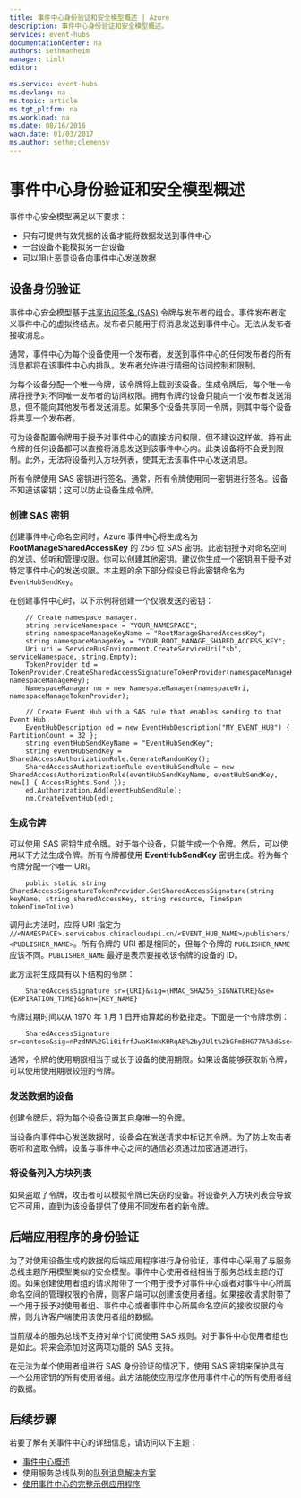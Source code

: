 ```yaml
---
title: 事件中心身份验证和安全模型概述 | Azure
description: 事件中心身份验证和安全模型概述。
services: event-hubs
documentationCenter: na
authors: sethmanheim
manager: timlt
editor: 

ms.service: event-hubs
ms.devlang: na
ms.topic: article
ms.tgt_pltfrm: na
ms.workload: na
ms.date: 08/16/2016
wacn.date: 01/03/2017
ms.author: sethm;clemensv
---
```


# 事件中心身份验证和安全模型概述

事件中心安全模型满足以下要求：

- 只有可提供有效凭据的设备才能将数据发送到事件中心
- 一台设备不能模拟另一台设备
- 可以阻止恶意设备向事件中心发送数据

## 设备身份验证

事件中心安全模型基于[共享访问签名 (SAS)](../service-bus-messaging/service-bus-shared-access-signature-authentication.md) 令牌与发布者的组合。事件发布者定义事件中心的虚拟终结点。发布者只能用于将消息发送到事件中心。无法从发布者接收消息。

通常，事件中心为每个设备使用一个发布者。发送到事件中心的任何发布者的所有消息都将在该事件中心内排队。发布者允许进行精细的访问控制和限制。

为每个设备分配一个唯一令牌，该令牌将上载到该设备。生成令牌后，每个唯一令牌将授予对不同唯一发布者的访问权限。拥有令牌的设备只能向一个发布者发送消息，但不能向其他发布者发送消息。如果多个设备共享同一令牌，则其中每个设备将共享一个发布者。

可为设备配置令牌用于授予对事件中心的直接访问权限，但不建议这样做。持有此令牌的任何设备都可以直接将消息发送到该事件中心内。此类设备将不会受到限制。此外，无法将设备列入方块列表，使其无法该事件中心发送消息。

所有令牌使用 SAS 密钥进行签名。通常，所有令牌使用同一密钥进行签名。设备不知道该密钥；这可以防止设备生成令牌。

### 创建 SAS 密钥

创建事件中心命名空间时，Azure 事件中心将生成名为 **RootManageSharedAccessKey** 的 256 位 SAS 密钥。此密钥授予对命名空间的发送、侦听和管理权限。你可以创建其他密钥。建议你生成一个密钥用于授予对特定事件中心的发送权限。本主题的余下部分假设已将此密钥命名为 `EventHubSendKey`。

在创建事件中心时，以下示例将创建一个仅限发送的密钥：

        // Create namespace manager.
        string serviceNamespace = "YOUR_NAMESPACE";
        string namespaceManageKeyName = "RootManageSharedAccessKey";
        string namespaceManageKey = "YOUR_ROOT_MANAGE_SHARED_ACCESS_KEY";
        Uri uri = ServiceBusEnvironment.CreateServiceUri("sb", serviceNamespace, string.Empty);
        TokenProvider td = TokenProvider.CreateSharedAccessSignatureTokenProvider(namespaceManageKeyName, namespaceManageKey);
        NamespaceManager nm = new NamespaceManager(namespaceUri, namespaceManageTokenProvider);

        // Create Event Hub with a SAS rule that enables sending to that Event Hub
        EventHubDescription ed = new EventHubDescription("MY_EVENT_HUB") { PartitionCount = 32 };
        string eventHubSendKeyName = "EventHubSendKey";
        string eventHubSendKey = SharedAccessAuthorizationRule.GenerateRandomKey();
        SharedAccessAuthorizationRule eventHubSendRule = new SharedAccessAuthorizationRule(eventHubSendKeyName, eventHubSendKey, new[] { AccessRights.Send });
        ed.Authorization.Add(eventHubSendRule); 
        nm.CreateEventHub(ed);

### 生成令牌

可以使用 SAS 密钥生成令牌。对于每个设备，只能生成一个令牌。然后，可以使用以下方法生成令牌。所有令牌都使用 **EventHubSendKey** 密钥生成。将为每个令牌分配一个唯一 URI。

        public static string SharedAccessSignatureTokenProvider.GetSharedAccessSignature(string keyName, string sharedAccessKey, string resource, TimeSpan tokenTimeToLive)

调用此方法时，应将 URI 指定为 `//<NAMESPACE>.servicebus.chinacloudapi.cn/<EVENT_HUB_NAME>/publishers/<PUBLISHER_NAME>`。所有令牌的 URI 都是相同的，但每个令牌的 `PUBLISHER_NAME` 应该不同。`PUBLISHER_NAME` 最好是表示要接收该令牌的设备的 ID。

此方法将生成具有以下结构的令牌：

        SharedAccessSignature sr={URI}&sig={HMAC_SHA256_SIGNATURE}&se={EXPIRATION_TIME}&skn={KEY_NAME}

令牌过期时间以从 1970 年 1 月 1 日开始算起的秒数指定。下面是一个令牌示例：

        SharedAccessSignature sr=contoso&sig=nPzdNN%2Gli0ifrfJwaK4mkK0RqAB%2byJUlt%2bGFmBHG77A%3d&se=1403130337&skn=RootManageSharedAccessKey

通常，令牌的使用期限相当于或长于设备的使用期限。如果设备能够获取新令牌，可以使用使用期限较短的令牌。

### 发送数据的设备

创建令牌后，将为每个设备设置其自身唯一的令牌。

当设备向事件中心发送数据时，设备会在发送请求中标记其令牌。为了防止攻击者窃听和盗取令牌，设备与事件中心之间的通信必须通过加密通道进行。

### 将设备列入方块列表

如果盗取了令牌，攻击者可以模拟令牌已失窃的设备。将设备列入方块列表会导致它不可用，直到为该设备提供了使用不同发布者的新令牌。

## 后端应用程序的身份验证

为了对使用设备生成的数据的后端应用程序进行身份验证，事件中心采用了与服务总线主题所用模型类似的安全模型。事件中心使用者组相当于服务总线主题的订阅。如果创建使用者组的请求附带了一个用于授予对事件中心或者对事件中心所属命名空间的管理权限的令牌，则客户端可以创建该使用者组。如果接收请求附带了一个用于授予对使用者组、事件中心或者事件中心所属命名空间的接收权限的令牌，则允许客户端使用该使用者组的数据。

当前版本的服务总线不支持对单个订阅使用 SAS 规则。对于事件中心使用者组也是如此。将来会添加对这两项功能的 SAS 支持。

在无法为单个使用者组进行 SAS 身份验证的情况下，使用 SAS 密钥来保护具有一个公用密钥的所有使用者组。此方法能使应用程序使用事件中心的所有使用者组的数据。

## 后续步骤

若要了解有关事件中心的详细信息，请访问以下主题：

- [事件中心概述]
- 使用服务总线队列的[队列消息解决方案]
- [使用事件中心的完整示例应用程序]

[事件中心概述]: ./event-hubs-overview.md
[使用事件中心的完整示例应用程序]: https://code.msdn.microsoft.com/Service-Bus-Event-Hub-286fd097
[队列消息解决方案]: ../service-bus-messaging/service-bus-dotnet-multi-tier-app-using-service-bus-queues.md
 
<!---HONumber=Mooncake_Quality_Review_1230_2016-->